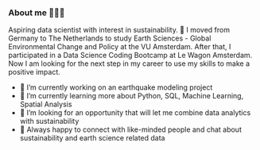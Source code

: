 ### About me 👩🏻‍💻

Aspiring data scientist with interest in sustainability. 🌱 I moved from Germany to The Netherlands to study Earth Sciences - Global Environmental Change and Policy at the VU Amsterdam. After that, I participated in a Data Science Coding Bootcamp at Le Wagon Amsterdam. Now I am looking for the next step in my career to use my skills to make a positive impact. 


- 🔭 I’m currently working on an earthquake modeling project
- 🌱 I’m currently learning more about Python, SQL, Machine Learning, Spatial Analysis
- 🤔 I’m looking for an opportunity that will let me combine data analytics with sustainability
- 💬 Always happy to connect with like-minded people and chat about sustainability and earth science related data


<!--
**chantalwuer/chantalwuer** is a ✨ _special_ ✨ repository because its `README.md` (this file) appears on your GitHub profile.

Here are some ideas to get you started:

- 🔭 I’m currently working on ...
- 🌱 I’m currently learning ...
- 👯 I’m looking to collaborate on ...
- 🤔 I’m looking for help with ...
- 💬 Ask me about ...
- 📫 How to reach me: ...
- 😄 Pronouns: ...
- ⚡ Fun fact: ...
-->

